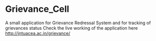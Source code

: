 # Grievance_Cell
A small application for Grievance Redressal System and for tracking of grievances status
Check the live working of the application here http://jntuacea.ac.in/grievance/
